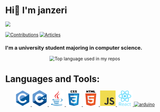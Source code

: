 # Hi👋 I'm janzeri

<img width="" src="https://komarev.com/ghpvc/?username=janzeri" />

<p align="left">
  <a href="https://qiita.com/j4nzeri"><img src="https://badgen.org/img/qiita/j4nzeri/contributions?style=for-the-badge" alt="Contributions" /></a>
  <a href="https://qiita.com/j4nzeri"><img src="https://badgen.org/img/qiita/j4nzeri/articles?style=for-the-badge" alt="Articles" /></a>
</p>

<h3 align="left">I'm a university student majoring in computer science.</h3>

<div align="center">
  <img width="" src="https://github-readme-stats.vercel.app/api/top-langs/?username=janzeri&layout=compact&hide_title=1&card_width=300&hide=pascal" alt="Top language used in my repos" />
</div>

<h1 align="left">Languages and Tools:</h1>
<p align="center">
  <a href="https://www.cprogramming.com/" target="_blank" rel="noreferrer">
    <img src="https://raw.githubusercontent.com/devicons/devicon/master/icons/c/c-original.svg" alt="c" width="50" height="50"/>
  </a>
  <a href="https://www.w3schools.com/cpp/" target="_blank" rel="noreferrer">
    <img src="https://raw.githubusercontent.com/devicons/devicon/master/icons/cplusplus/cplusplus-original.svg" alt="cplusplus" width="50" height="50"/> 
  </a>
  <a href="https://www.java.com" target="_blank" rel="noreferrer">
    <img src="https://raw.githubusercontent.com/devicons/devicon/master/icons/java/java-original.svg" alt="java" width="50" height="50"/>
  </a>
  <a href="https://www.w3schools.com/css/" target="_blank" rel="noreferrer">
    <img src="https://raw.githubusercontent.com/devicons/devicon/master/icons/css3/css3-original-wordmark.svg" alt="css3" width="50" height="50"/>
  </a>
  <a href="https://www.w3.org/html/" target="_blank" rel="noreferrer">
    <img src="https://raw.githubusercontent.com/devicons/devicon/master/icons/html5/html5-original-wordmark.svg" alt="html5" width="50" height="50"/>
  </a>
  <a href="https://developer.mozilla.org/en-US/docs/Web/JavaScript" target="_blank" rel="noreferrer">
    <img src="https://raw.githubusercontent.com/devicons/devicon/master/icons/javascript/javascript-original.svg" alt="javascript" width="50" height="50"/> 
  </a>
  <a href="https://reactjs.org/" target="_blank" rel="noreferrer">
    <img src="https://raw.githubusercontent.com/devicons/devicon/master/icons/react/react-original-wordmark.svg" alt="react" width="50" height="50"/>
  </a> 
  <a href="https://www.arduino.cc/" target="_blank" rel="noreferrer">
    <img src="https://cdn.worldvectorlogo.com/logos/arduino-1.svg" alt="arduino" width="50" height="50"/>
  </a>
</p>
